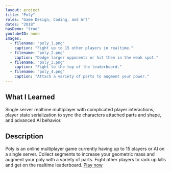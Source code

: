 ```yaml
---
layout: project
title: "Poly"
roles: "Game Design, Coding, and Art"
dates: "2018"
hasDemo: "true"
youtubeID: none
images:
  - filename: "poly_1.png"
    caption: "Fight up to 15 other players in realtime."
  - filename: "poly_2.png"
    caption: "Dodge larger opponents or hit them in the weak spot."
  - filename: "poly_3.png"
    caption: "Fight to the top of the leaderboard."
  - filename: "poly_4.png"
    caption: "Attach a variety of parts to augment your power."
---
```


## What I Learned
Single server realtime multiplayer with complicated player interactions, player state serialization to sync the characters attached parts and shape, and advanced AI behavior.

## Description

Poly is an online multiplayer game currently having up to 15 players or AI on a single server. Collect segments to increase your geometric mass and augment your poly with a variety of parts. Fight other players to rack up kills and get on the realtime leaderboard. [Play now](https://playpoly.online)

